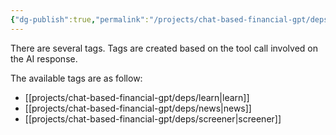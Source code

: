 ```yaml
---
{"dg-publish":true,"permalink":"/projects/chat-based-financial-gpt/deps/tag/"}
---
```


There are several tags.
Tags are created based on the tool call involved on the AI response.

The available tags are as follow:
- [[projects/chat-based-financial-gpt/deps/learn\|learn]]
- [[projects/chat-based-financial-gpt/deps/news\|news]]
- [[projects/chat-based-financial-gpt/deps/screener\|screener]]